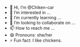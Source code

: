 - 👋 Hi, I’m @Chiken-car
- 👀 I’m interested in ...
- 🌱 I’m currently learning ...
- 💞️ I’m looking to collaborate on ...
- 📫 How to reach me ...
- 😄 Pronouns: she/her
- ⚡ Fun fact: I like chickens.

<!---
Chiken-car/Chiken-car is a ✨ special ✨ repository because its `README.md` (this file) appears on your GitHub profile.
You can click the Preview link to take a look at your changes.
--->
